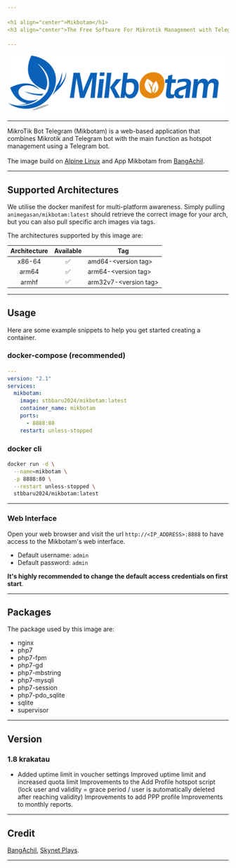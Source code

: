 ```yaml
---

<h1 align="center">Mikbotam</h1>
<h3 align="center">The Free Software For Mikrotik Management with Telegram bot</h3>

---
```


<p align="center">
<img alt="Logo Banner" src="https://raw.githubusercontent.com/animegasan/mikbotam/main/img/banner.png"/>
</p>

---

MikroTik Bot Telegram (Mikbotam) is a web-based application that combines Mikrotik and Telegram bot with the main function as hotspot management using a Telegram bot.
<br>
<br>
The image build on <a href="http://www.alpinelinux.org" target="_blank">Alpine Linux</a> and App Mikbotam from <a href="https://github.com/mikbotam/Mikbotam" target="_blank">BangAchil</a>.

---

## Supported Architectures
We utilise the docker manifest for multi-platform awareness. Simply pulling ```animegasan/mikbotam:latest``` should retrieve the correct image for your arch, but you can also pull specific arch images via tags.

The architectures supported by this image are:

| Architecture | Available | Tag |
| :----: | :----: | ---- |
| x86-64 | ✅ | amd64-\<version tag\> |
| arm64 | ✅ | arm64-\<version tag\> |
| armhf	| ✅	| arm32v7-\<version tag\> |

---

## Usage
Here are some example snippets to help you get started creating a container.
### docker-compose (recommended)
```yaml
---
version: "2.1"
services:
  mikbotam:
    image: stbbaru2024/mikbotam:latest
    container_name: mikbotam
    ports:
      - 8888:80
    restart: unless-stopped
```
### docker cli

```bash
docker run -d \
  --name=mikbotam \
  -p 8888:80 \
  --restart unless-stopped \
  stbbaru2024/mikbotam:latest
```

---

### Web Interface

Open your web browser and visit the url `http://<IP_ADDRESS>:8888` to have access to the Mikbotam's web interface.

-   Default username: `admin`
-   Default password: `admin`

**It's highly recommended to change the default access credentials on first start**.

---

## Packages
The package used by this image are:
- nginx
- php7
- php7-fpm
- php7-gd
- php7-mbstring
- php7-mysqli
- php7-session
- php7-pdo_sqlite
- sqlite
- supervisor

---

## Version
### 1.8 krakatau
- Added uptime limit in voucher settings Improved uptime limit and increased quota limit Improvements to the Add Profile hotspot script (lock user and validity = grace period / user is automatically deleted after reaching validity) Improvements to add PPP profile Improvements to monthly reports.

---

## Credit
[BangAchil](https://github.com/BangAchil), [Skynet Plays](https://github.com/stbbaru2024).

---
